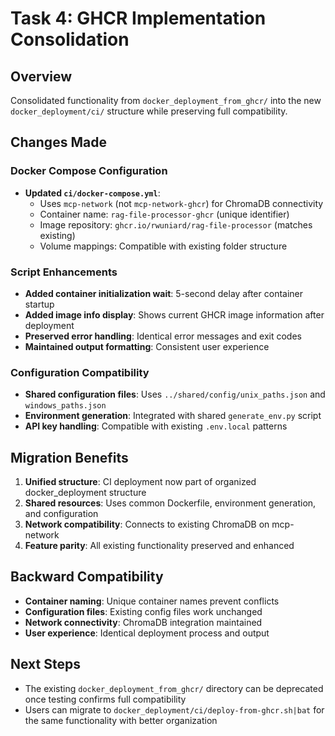 # Task 4: GHCR Implementation Consolidation

## Overview
Consolidated functionality from `docker_deployment_from_ghcr/` into the new `docker_deployment/ci/` structure while preserving full compatibility.

## Changes Made

### Docker Compose Configuration
- **Updated `ci/docker-compose.yml`**:
  - Uses `mcp-network` (not `mcp-network-ghcr`) for ChromaDB connectivity
  - Container name: `rag-file-processor-ghcr` (unique identifier)
  - Image repository: `ghcr.io/rwuniard/rag-file-processor` (matches existing)
  - Volume mappings: Compatible with existing folder structure

### Script Enhancements
- **Added container initialization wait**: 5-second delay after container startup
- **Added image info display**: Shows current GHCR image information after deployment
- **Preserved error handling**: Identical error messages and exit codes
- **Maintained output formatting**: Consistent user experience

### Configuration Compatibility
- **Shared configuration files**: Uses `../shared/config/unix_paths.json` and `windows_paths.json`
- **Environment generation**: Integrated with shared `generate_env.py` script
- **API key handling**: Compatible with existing `.env.local` patterns

## Migration Benefits
1. **Unified structure**: CI deployment now part of organized docker_deployment structure
2. **Shared resources**: Uses common Dockerfile, environment generation, and configuration
3. **Network compatibility**: Connects to existing ChromaDB on mcp-network
4. **Feature parity**: All existing functionality preserved and enhanced

## Backward Compatibility
- **Container naming**: Unique container names prevent conflicts
- **Configuration files**: Existing config files work unchanged
- **Network connectivity**: ChromaDB integration maintained
- **User experience**: Identical deployment process and output

## Next Steps
- The existing `docker_deployment_from_ghcr/` directory can be deprecated once testing confirms full compatibility
- Users can migrate to `docker_deployment/ci/deploy-from-ghcr.sh|bat` for the same functionality with better organization